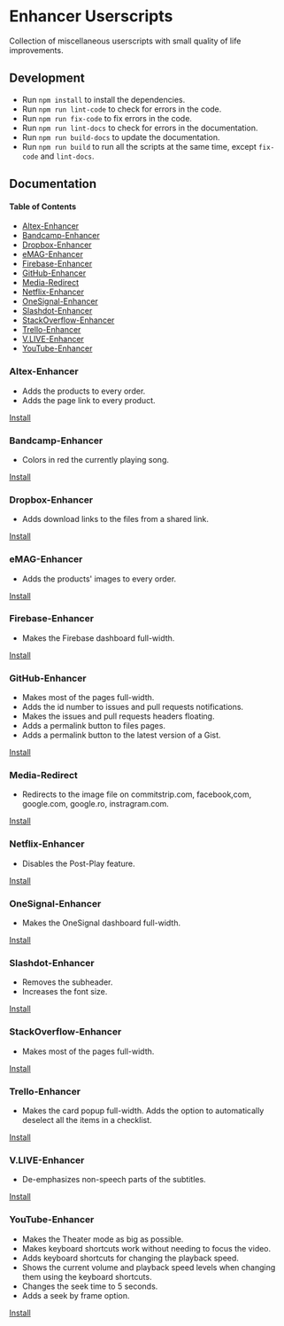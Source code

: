 # Enhancer Userscripts

Collection of miscellaneous userscripts with small quality of life improvements.

## Development

-   Run `npm install` to install the dependencies.
-   Run `npm run lint-code` to check for errors in the code.
-   Run `npm run fix-code` to fix errors in the code.
-   Run `npm run lint-docs` to check for errors in the documentation.
-   Run `npm run build-docs` to update the documentation.
-   Run `npm run build` to run all the scripts at the same time, except
    `fix-code` and `lint-docs`.

## Documentation

<!-- Generated by documentation.js. Update this documentation by updating the source code. -->

#### Table of Contents

-   [Altex-Enhancer](#altex-enhancer)
-   [Bandcamp-Enhancer](#bandcamp-enhancer)
-   [Dropbox-Enhancer](#dropbox-enhancer)
-   [eMAG-Enhancer](#emag-enhancer)
-   [Firebase-Enhancer](#firebase-enhancer)
-   [GitHub-Enhancer](#github-enhancer)
-   [Media-Redirect](#media-redirect)
-   [Netflix-Enhancer](#netflix-enhancer)
-   [OneSignal-Enhancer](#onesignal-enhancer)
-   [Slashdot-Enhancer](#slashdot-enhancer)
-   [StackOverflow-Enhancer](#stackoverflow-enhancer)
-   [Trello-Enhancer](#trello-enhancer)
-   [V.LIVE-Enhancer](#vlive-enhancer)
-   [YouTube-Enhancer](#youtube-enhancer)

### Altex-Enhancer

-   Adds the products to every order.
-   Adds the page link to every product.

[Install](https://raw.githubusercontent.com/revolter/EnhancerUserscripts/master/scripts/Altex/Altex_Enhancer.user.js)

### Bandcamp-Enhancer

-   Colors in red the currently playing song.

[Install](https://raw.githubusercontent.com/revolter/EnhancerUserscripts/master/scripts/Bandcamp/Bandcamp_Enhancer.user.js)

### Dropbox-Enhancer

-   Adds download links to the files from a shared link.

[Install](https://raw.githubusercontent.com/revolter/EnhancerUserscripts/master/scripts/Dropbox/Dropbox_Enhancer.user.js)

### eMAG-Enhancer

-   Adds the products' images to every order.

[Install](https://raw.githubusercontent.com/revolter/EnhancerUserscripts/master/scripts/eMAG/eMAG_Enhancer.user.js)

### Firebase-Enhancer

-   Makes the Firebase dashboard full-width.

[Install](https://raw.githubusercontent.com/revolter/EnhancerUserscripts/master/scripts/Firebase/Firebase_Enhancer.user.js)

### GitHub-Enhancer

-   Makes most of the pages full-width.
-   Adds the id number to issues and pull requests notifications.
-   Makes the issues and pull requests headers floating.
-   Adds a permalink button to files pages.
-   Adds a permalink button to the latest version of a Gist.

[Install](https://raw.githubusercontent.com/revolter/EnhancerUserscripts/master/scripts/GitHub/GitHub_Enhancer.user.js)

### Media-Redirect

-   Redirects to the image file on commitstrip.com, facebook,com, google.com,
    google.ro, instragram.com.

[Install](https://raw.githubusercontent.com/revolter/EnhancerUserscripts/master/scripts/Media_Redirect/Media_Redirect.user.js)

### Netflix-Enhancer

-   Disables the Post-Play feature.

[Install](https://raw.githubusercontent.com/revolter/EnhancerUserscripts/master/scripts/Netflix/Netflix_Enhancer.user.js)

### OneSignal-Enhancer

-   Makes the OneSignal dashboard full-width.

[Install](https://raw.githubusercontent.com/revolter/EnhancerUserscripts/master/scripts/OneSignal/OneSignal_Enhancer.user.js)

### Slashdot-Enhancer

-   Removes the subheader.
-   Increases the font size.

[Install](https://raw.githubusercontent.com/revolter/EnhancerUserscripts/master/scripts/Slashdot/Slashdot_Enhancer.user.js)

### StackOverflow-Enhancer

-   Makes most of the pages full-width.

[Install](https://raw.githubusercontent.com/revolter/EnhancerUserscripts/master/scripts/StackOverflow/StackOverflow_Enhancer.user.js)

### Trello-Enhancer

-   Makes the card popup full-width. Adds the option to automatically deselect
    all the items in a checklist.

[Install](https://raw.githubusercontent.com/revolter/EnhancerUserscripts/master/scripts/Trello/Trello_Enhancer.user.js)

### V.LIVE-Enhancer

-   De-emphasizes non-speech parts of the subtitles.

[Install](https://raw.githubusercontent.com/revolter/EnhancerUserscripts/master/scripts/V_LIVE/V_LIVE_Enhancer.user.js)

### YouTube-Enhancer

-   Makes the Theater mode as big as possible.
-   Makes keyboard shortcuts work without needing to focus the video.
-   Adds keyboard shortcuts for changing the playback speed.
-   Shows the current volume and playback speed levels when changing them using
    the keyboard shortcuts.
-   Changes the seek time to 5 seconds.
-   Adds a seek by frame option.

[Install](https://raw.githubusercontent.com/revolter/EnhancerUserscripts/master/scripts/YouTube/YouTube_Enhancer.user.js)
